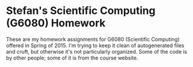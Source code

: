 # Stefan's Scientific Computing (G6080) Homework

These are my homework assignments for G6080 (Scientific Computing) offered in Spring of 2015. I'm trying to keep it clean of autogenerated files and cruft, but otherwise it's not particularly organized. Some of the code is by other people; some of it is from the course website.
